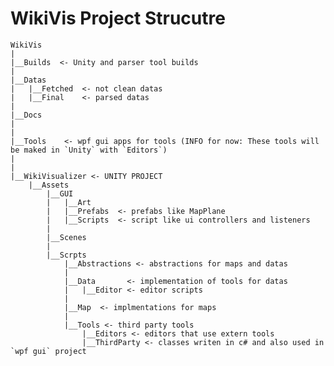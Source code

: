 WikiVis Project Strucutre
=========================

~~~~~~~~~~~~~~~~~~~~~~~~~~~~~~~~~~~~~~~~~~~~~~~~~~~~~~~~~~~~~~~~~~~~~~~~~~~~~~~~~~~~~~~~~~~~~~~~~~~~~~~~~~~~~
WikiVis
|
|__Builds  <- Unity and parser tool builds
|
|__Datas
|	|__Fetched  <- not clean datas
|	|__Final    <- parsed datas
|
|__Docs
|
|
|__Tools	<- wpf gui apps for tools (INFO for now: These tools will be maked in `Unity` with `Editors`)
|
|
|__WikiVisualizer <- UNITY PROJECT
	|__Assets
		|__GUI 
		|	|__Art
		|	|__Prefabs  <- prefabs like MapPlane
		|	|__Scripts  <- script like ui controllers and listeners
		|
		|__Scenes
		|
		|__Scrpts
			|__Abstractions <- abstractions for maps and datas
			|
			|__Data       <- implementation of tools for datas
			|	|__Editor <- editor scripts
			|
			|__Map	<- implmentations for maps
			|
			|__Tools <- third party tools 
				|__Editors <- editors that use extern tools
				|__ThirdParty <- classes writen in c# and also used in `wpf gui` project
~~~~~~~~~~~~~~~~~~~~~~~~~~~~~~~~~~~~~~~~~~~~~~~~~~~~~~~~~~~~~~~~~~~~~~~~~~~~~~~~~~~~~~~~~~~~~~~~~~~~~~~~~~~~~